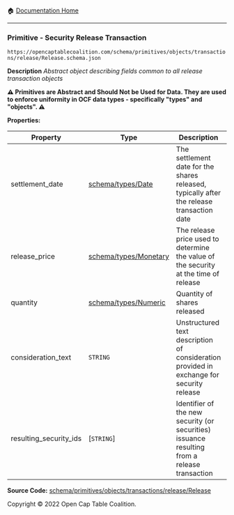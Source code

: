 :house: [Documentation Home](/docs/README.md)

---

### Primitive - Security Release Transaction

`https://opencaptablecoalition.com/schema/primitives/objects/transactions/release/Release.schema.json`

**Description** _Abstract object describing fields common to all release transaction objects_

**:warning: Primitives are Abstract and Should Not be Used for Data. They are used to enforce uniformity in OCF data types - specifically "types" and "objects". :warning:**

**Properties:**

| Property               | Type                                                    | Description                                                                                  | Required   |
| ---------------------- | ------------------------------------------------------- | -------------------------------------------------------------------------------------------- | ---------- |
| settlement_date        | [schema/types/Date](/docs/schema/types/Date.md)         | The settlement date for the shares released, typically after the release transaction date    | `REQUIRED` |
| release_price          | [schema/types/Monetary](/docs/schema/types/Monetary.md) | The release price used to determine the value of the security at the time of release         | `REQUIRED` |
| quantity               | [schema/types/Numeric](/docs/schema/types/Numeric.md)   | Quantity of shares released                                                                  | `REQUIRED` |
| consideration_text     | `STRING`                                                | Unstructured text description of consideration provided in exchange for security release     | -          |
| resulting_security_ids | [`STRING`]                                              | Identifier of the new security (or securities) issuance resulting from a release transaction | `REQUIRED` |

**Source Code:** [schema/primitives/objects/transactions/release/Release](../../../../../../schema/primitives/objects/transactions/release/Release.schema.json)

Copyright © 2022 Open Cap Table Coalition.
